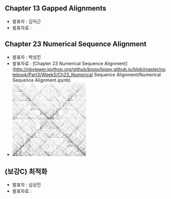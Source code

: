## Chapter 13 Gapped Alignments
- 발표자 : 김덕근
- 발표자료 :

## Chapter 23 Numerical Sequence Alignment
- 발표자 : 박성진
- 발표자료 : [Chapter 23 Numerical Sequence Alignment](http://nbviewer.ipython.org/github/biopy/biopy.github.io/blob/master/notebook/Part3/Week5/Ch23_Numerical Sequence Alignment/Numerical Sequence Alignment.ipynb)
- ![c3_23](/doc/img/c3_23.jpg)

## (보강C) 최적화
- 발표자 : 심상진
- 발표자료 :